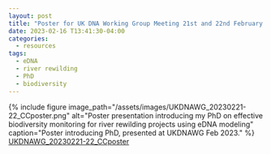 ```yaml
---
layout: post
title: "Poster for UK DNA Working Group Meeting 21st and 22nd February 2023"
date: 2023-02-16 T13:41:30-04:00
categories:
  - resources
tags:
  - eDNA
  - river rewilding
  - PhD
  - biodiversity
---
```


{% include figure image_path="/assets/images/UKDNAWG_20230221-22_CCposter.png" alt="Poster presentation introducing my PhD on effective biodiversity monitoring for river rewilding projects using eDNA modeling" caption="Poster introducing PhD, presented at UKDNAWG Feb 2023." %}
<a href="/assets/images/UKDNAWG_20230221-22_CCposter.png">UKDNAWG_20230221-22_CCposter</a>
